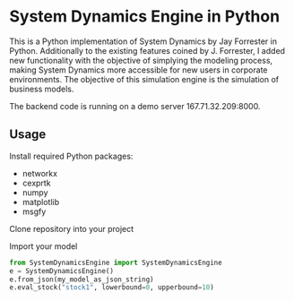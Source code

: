 # System Dynamics Engine in Python

This is a Python implementation of System Dynamics by Jay Forrester in Python. Additionally to the existing features coined by J. Forrester, I added new functionality with the objective of simplying the modeling process, making System Dynamics more accessible for new users in corporate environments. The objective of this simulation engine is the simulation of business models.

The backend code is running on a demo server 167.71.32.209:8000.

## Usage
Install required Python packages:
- networkx
- cexprtk
- numpy
- matplotlib
- msgfy

Clone repository into your project

Import your model
```python
from SystemDynamicsEngine import SystemDynamicsEngine
e = SystemDynamicsEngine()
e.from_json(my_model_as_json_string)
e.eval_stock("stock1", lowerbound=0, upperbound=10)
```


